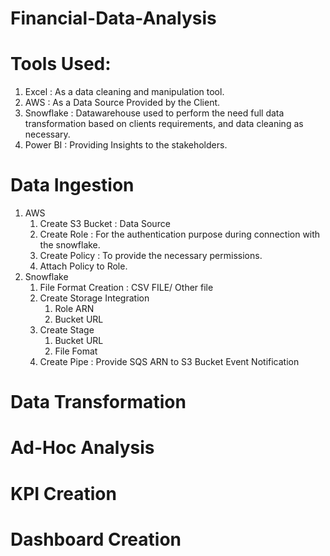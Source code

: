# Financial-Data-Analysis

# Tools Used:
1. Excel : As a data cleaning and manipulation tool.
2. AWS  : As a Data Source Provided by the Client.
3. Snowflake : Datawarehouse used to perform the need full data transformation based on clients requirements, and data cleaning as necessary.
4. Power BI : Providing Insights to the stakeholders.

# Data Ingestion 
1. AWS 
     1. Create S3 Bucket : Data Source
     2. Create Role : For the authentication purpose during connection with the snowflake.
     3. Create Policy : To provide the necessary permissions.
     4. Attach Policy to Role.
2. Snowflake
     1. File Format Creation : CSV FILE/ Other file
     2. Create Storage Integration
          1. Role ARN
          2. Bucket URL
     3. Create Stage
          1. Bucket URL
          2. File Fomat
     4. Create Pipe : Provide SQS ARN to S3 Bucket Event Notification
# Data Transformation
# Ad-Hoc Analysis
# KPI Creation
# Dashboard Creation
